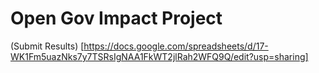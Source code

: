 # Open Gov Impact Project


(Submit Results) [https://docs.google.com/spreadsheets/d/17-WK1Fm5uazNks7y7TSRsIgNAA1FkWT2jlRah2WFQ9Q/edit?usp=sharing]

